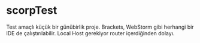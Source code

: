 # scorpTest
Test amaçlı küçük bir günübirlik proje.
Brackets, WebStorm gibi herhangi bir IDE de çalıştırılabilir. Local Host gerekiyor router içerdiğinden dolayı.

